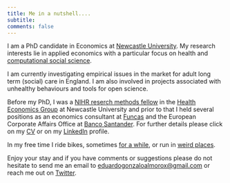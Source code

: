 ```yaml
---
title: Me in a nutshell....
subtitle: 
comments: false
---
```

I am a PhD candidate in Economics at [Newcastle University](http://www.ncl.ac.uk/business-school/). My research interests lie in applied economics with a particular focus on health and [computational social science](https://en.wikipedia.org/wiki/Computational_social_science).

I am currently investigating empirical issues in the market for adult long term (social) care in England. I am also involved in projects associated with unhealthy behaviours and tools for open science.

Before my PhD, I was a [NIHR reserch methods fellow](https://www.nihr.ac.uk/funding-and-support/funding-for-training-and-career-development/training-programmes/research-methods-programme/research-methods-fellowship-and-internships/) in the [Health Economics Group](https://research.ncl.ac.uk/healtheconomicsgroup/) at Newcastle University and prior to that I held several positions as an economics consultant at [Funcas](http://www.funcas.es/Index.aspx) and the European Corporate Affairs Office at [Banco Santander](https://www.santander.com/csgs/Satellite/CFWCSancomQP01/es_ES/Corporativo.html?leng=en_GB). For further details please click on my [CV](/pdf/EGA_CV_2018.pdf) or on my [LinkedIn](https://www.linkedin.com/in/eduardo-gonzalo-almorox-5b8b4955/) profile. 

In my free time I ride bikes, sometimes [for a while](http://trackleaders.com/transconrace15i.php?name=72___Edu_Gonzalo), or run in [weird places](http://www.saharamarathon.org/en/races/results-2015/).

Enjoy your stay and if you have comments or suggestions please do not hesitate to send me an email to [eduardogonzaloalmorox@gmail.com](eduardogonzaloalmorox@gmail.com) or reach me out on [Twitter](https://twitter.com/EdudinGonzalo).

